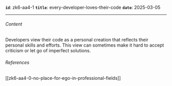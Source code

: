 **`id`**: zk6-aa4-1
**`title`**: every-developer-loves-their-code
**`date`**: 2025-03-05

---

###### Content

Developers view their code as a personal creation that reflects their personal skills and efforts. This view can sometimes make it hard to accept criticism or let go of imperfect solutions.

###### References

[[zk6-aa4-0-no-place-for-ego-in-professional-fields]]
